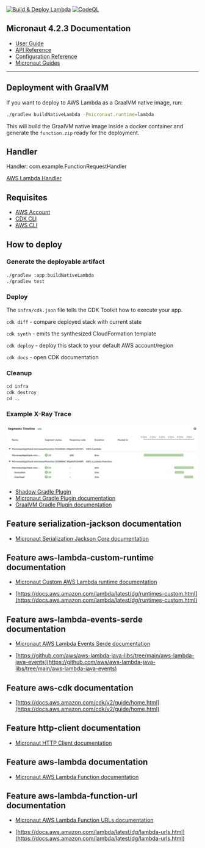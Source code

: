 [![Build & Deploy Lambda](https://github.com/wyattconsulting/micronaut-java-graal-lambda/actions/workflows/actions.yml/badge.svg)](https://github.com/wyattconsulting/micronaut-java-graal-lambda/actions/workflows/actions.yml) [![CodeQL](https://github.com/wyattconsulting/micronaut-java-graal-lambda/actions/workflows/codeql.yml/badge.svg)](https://github.com/wyattconsulting/micronaut-java-graal-lambda/actions/workflows/codeql.yml)

## Micronaut 4.2.3 Documentation

- [User Guide](https://docs.micronaut.io/4.2.3/guide/index.html)
- [API Reference](https://docs.micronaut.io/4.2.3/api/index.html)
- [Configuration Reference](https://docs.micronaut.io/4.2.3/guide/configurationreference.html)
- [Micronaut Guides](https://guides.micronaut.io/index.html)
---

## Deployment with GraalVM

If you want to deploy to AWS Lambda as a GraalVM native image, run:

```bash
./gradlew buildNativeLambda -Pmicronaut.runtime=lambda
```

This will build the GraalVM native image inside a docker container and generate the `function.zip` ready for the deployment.


## Handler

Handler: com.example.FunctionRequestHandler

[AWS Lambda Handler](https://docs.aws.amazon.com/lambda/latest/dg/java-handler.html)

## Requisites

- [AWS Account](https://aws.amazon.com/free/)
- [CDK CLI](https://docs.aws.amazon.com/cdk/v2/guide/cli.html)
- [AWS CLI](https://aws.amazon.com/cli/)

## How to deploy

### Generate the deployable artifact

```
./gradlew :app:buildNativeLambda
./gradlew test
```

### Deploy

The `infra/cdk.json` file tells the CDK Toolkit how to execute your app.

`cdk diff` - compare deployed stack with current state

`cdk synth` - emits the synthesized CloudFormation template

`cdk deploy` - deploy this stack to your default AWS account/region

`cdk docs` - open CDK documentation

### Cleanup

```
cd infra
cdk destroy
cd ..
```

### Example X-Ray Trace
![X-Ray Trace](xray-trace.png)

- [Shadow Gradle Plugin](https://plugins.gradle.org/plugin/com.github.johnrengelman.shadow)
- [Micronaut Gradle Plugin documentation](https://micronaut-projects.github.io/micronaut-gradle-plugin/latest/)
- [GraalVM Gradle Plugin documentation](https://graalvm.github.io/native-build-tools/latest/gradle-plugin.html)
## Feature serialization-jackson documentation

- [Micronaut Serialization Jackson Core documentation](https://micronaut-projects.github.io/micronaut-serialization/latest/guide/)


## Feature aws-lambda-custom-runtime documentation

- [Micronaut Custom AWS Lambda runtime documentation](https://micronaut-projects.github.io/micronaut-aws/latest/guide/index.html#lambdaCustomRuntimes)

- [https://docs.aws.amazon.com/lambda/latest/dg/runtimes-custom.html](https://docs.aws.amazon.com/lambda/latest/dg/runtimes-custom.html)


## Feature aws-lambda-events-serde documentation

- [Micronaut AWS Lambda Events Serde documentation](https://micronaut-projects.github.io/micronaut-aws/snapshot/guide/#eventsLambdaSerde)

- [https://github.com/aws/aws-lambda-java-libs/tree/main/aws-lambda-java-events](https://github.com/aws/aws-lambda-java-libs/tree/main/aws-lambda-java-events)


## Feature aws-cdk documentation

- [https://docs.aws.amazon.com/cdk/v2/guide/home.html](https://docs.aws.amazon.com/cdk/v2/guide/home.html)


## Feature http-client documentation

- [Micronaut HTTP Client documentation](https://docs.micronaut.io/latest/guide/index.html#nettyHttpClient)


## Feature aws-lambda documentation

- [Micronaut AWS Lambda Function documentation](https://micronaut-projects.github.io/micronaut-aws/latest/guide/index.html#lambda)


## Feature aws-lambda-function-url documentation

- [Micronaut AWS Lambda Function URLs documentation](https://micronaut-projects.github.io/micronaut-aws/latest/guide/index.html#amazonApiGateway)

- [https://docs.aws.amazon.com/lambda/latest/dg/lambda-urls.html](https://docs.aws.amazon.com/lambda/latest/dg/lambda-urls.html)


